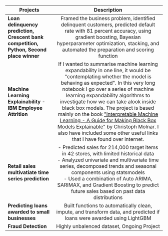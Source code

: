 | Projects       | Description  |
| ------------- |:-------------:|
| **Loan delinquency prediction, Crescent bank competition, Python, Second place winner**  | Framed the business problem, identified delinquent customers, predicted default rate with 81 percent accuracy, using gradient boosting, Bayesian hyperparameter optimization, stacking, and automated the preparation and scoring function |
| **Machine Learning Explainability - IBM Employee Attrition** | If I wanted to summarise machine learning expandability in one line, it would be "contemplating whether the model is behaving as expected". In this very long notebook I go over a series of machine learning expandability algorithms to investigate how we can take alook inside black box models. The project is based mainly on the book ["Interpretable Machine Learning - A Guide for Making Black Box Models Explainable"](https://christophm.github.io/interpretable-ml-book/) by Christoph Molnar. I also have included some other useful links that I have found over internet. |
| **Retail sales multivatiate time series prediction** |  - Predicted sales for 214,000 target items in 42 stores, with limited historical data <br /> - Analyzed univariate and multivariate time series, decomposed trends and seasonal components using statsmodels <br /> - Used a combination of Auto ARIMA, SARIMAX, and Gradient Boosting to predict future sales based on past data distributions |
| **Predicting loans awarded to small businesses** |Built functions to automatically clean, impute, and transform data, and predicted if loans were awarded using LightGBM |
| **Fraud Detection** | Highly unbalenced dataset, Ongoing Project|
